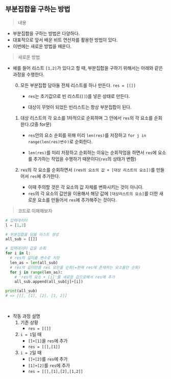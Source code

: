 ## 부분집합을 구하는 방법



> 내용

* 부분집합을 구하는 방법은 다양하다.
* 대표적으로 앞서 배운 비트 연산자를 활용한 방법이 있다.
* 이번에는 새로운 방법을 배운다.



> 새로운 방법

* 예를 들어 리스트 `[1,2]`가 있다고 할 때, 부분집합을 구하기 위해서는 아래와 같은 과정을 수행한다.

  0. 모든 부분집합 담아둘 전체 리스트를 하나 만든다. `res = [[]]`
     * `res`는 초기값으로 빈 리스트(`[]`)를 넣은 상태로 만든다.

     * 대상이 무엇이 되었든 빈리스트는 항상 부분집합이 된다.    

       

  1. 대상 리스트의 각 요소를 1차적으로 순회하며 그 안에서 `res`의 각 요소를 순회한다.(2중 for문)

     * `res`안의 요소 순회를 위해 미리 `len(res)`를 저장하고 `for j in range(len(res)변수)`로 순회한다.

     * `len(res)`를 미리 저장하고 순회하는 이유는 순회작업을 하면서 `res`에 요소를 추가하는 작업을 수행하기 때문이다(`res`의 상태가 변함)    

       

  2. `res`의 각 요소를 순회하면서 `(res의 요소의 값 + [대상 리스트의 요소])`를 만들어서 `res`에 추가한다.

     * 이때 주의할 것은 각 요소의 값 자체를 변화시키는 것이 아니다. 
     * `res`의 각 요소의 값만을 이용해서 해당 값에 `[대상리스트의 요소]`를 더한 새로운 요소를 만들어서 `res`에 추가해주는 것이다. 



> 코드로 이해해보자

```python
# 입력데이터
l = [1,2]

# 부분집합을 담을 리스트 생성
all_sub = [[]]

# 입력데이터 값을 순회
for i in l:
  # res의 길이를 변수로 저장  
  len_as = len(all_sub)
  # res의 길이만큼 res 요인을 순회(=현재 res에 존재하는 요소들만 순회)
  for j in range(len_as):
    # 'res의 요소 + [i]'를 새로운 값으로해서 res에 추가
    all_sub.append(all_sub[j]+[i])

print(all_sub)
# => [[], [1], [2], [1, 2]]
```

​    

* 작동 과정 설명
  1. 기존 상황 
     * `res = [[]]`
  2. `i = 1`일 때
     * `[]+[1]`을 `res`에 추가 
     * `res = [[],[1]]`
  3. `i = 2`일 때
     * `[]+[2]`를 `res`에 추가
     * `[1]+[2]`를 `res`에 추가
     * `res = [[],[1],[2],[1,2]]`
